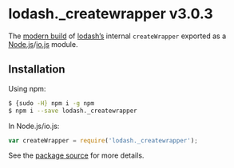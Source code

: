 # lodash._createwrapper v3.0.3

The [modern build](https://github.com/lodash/lodash/wiki/Build-Differences) of [lodash’s](https://lodash.com/) internal `createWrapper` exported as a [Node.js](http://nodejs.org/)/[io.js](https://iojs.org/) module.

## Installation

Using npm:

```bash
$ {sudo -H} npm i -g npm
$ npm i --save lodash._createwrapper
```

In Node.js/io.js:

```js
var createWrapper = require('lodash._createwrapper');
```

See the [package source](https://github.com/lodash/lodash/blob/3.0.3-npm-packages/lodash._createwrapper) for more details.
